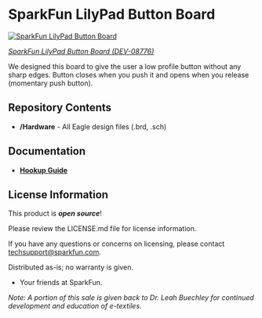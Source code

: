 SparkFun LilyPad Button Board
========================================

[![SparkFun LilyPad Button Board](https://cdn.sparkfun.com/r/300-300/assets/parts/1/9/9/6/08776-LilyPad_Button_Board-01.jpg)](https://www.sparkfun.com/products/8776)

[*SparkFun LilyPad Button Board (DEV-08776)*](https://www.sparkfun.com/products/8776)

We designed this board to give the user a low profile button without any sharp edges. 
Button closes when you push it and opens when you release (momentary push button).

Repository Contents
-------------------
* **/Hardware** - All Eagle design files (.brd, .sch)

Documentation
-------------------
* **[Hookup Guide](https://learn.sparkfun.com/tutorials/lilypad-buttons-and-switches)**

License Information
-------------------

This product is _**open source**_! 

Please review the LICENSE.md file for license information. 

If you have any questions or concerns on licensing, please contact techsupport@sparkfun.com.

Distributed as-is; no warranty is given.

- Your friends at SparkFun.

_<COLLABORATION CREDIT>_

_Note: A portion of this sale is given back to Dr. Leah Buechley for continued development and education of e-textiles._
